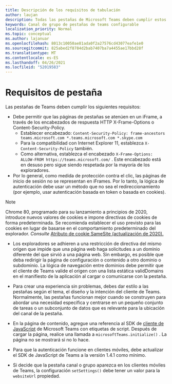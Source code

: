 ```yaml
---
title: Descripción de los requisitos de tabulación
author: laujan
description: Todas las pestañas de Microsoft Teams deben cumplir estos requisitos.
keywords: Canal de grupo de pestañas de teams configurable
localization_priority: Normal
ms.topic: conceptual
ms.author: lajanuar
ms.openlocfilehash: 8013c10050ae81ada0f2a27576cd43077eafe1e0
ms.sourcegitcommit: 825abed2f8784d2bab7407ba7a4455ae17bbd28f
ms.translationtype: MT
ms.contentlocale: es-ES
ms.lasthandoff: 04/26/2021
ms.locfileid: "52019583"
---
```

# <a name="tab-requirements"></a>Requisitos de pestaña

Las pestañas de Teams deben cumplir los siguientes requisitos:

* Debe permitir que las páginas de pestañas se atenúen en un iFrame, a través de los encabezados de respuesta HTTP X-Frame-Options o Content-Security-Policy.
  * Establecer encabezado: `Content-Security-Policy: frame-ancestors teams.microsoft.com *.teams.microsoft.com *.skype.com`
  * Para la compatibilidad con Internet Explorer 11, establezca `X-Content-Security-Policy` también.
  * Como alternativa, establezca el encabezado `X-Frame-Options: ALLOW-FROM https://teams.microsoft.com/` . Este encabezado está en desuso pero sigue siendo respetada por la mayoría de los exploradores.
* Por lo general, como medida de protección contra el clic, las páginas de inicio de sesión no se representan en iFrames. Por lo tanto, la lógica de autenticación debe usar un método que no sea el redireccionamiento (por ejemplo, usar autenticación basada en token o basada en cookies).

> [!NOTE]
> Chrome 80, programado para su lanzamiento a principios de 2020, introduce nuevos valores de cookies e impone directivas de cookies de forma predeterminada. Se recomienda establecer el uso previsto para las cookies en lugar de basarse en el comportamiento predeterminado del explorador. *Consulte* [Atributo de cookie SameSite (actualización de 2020).](../../resources/samesite-cookie-update.md)

* Los exploradores se adhieren a una restricción de directiva del mismo origen que impide que una página web haga solicitudes a un dominio diferente del que sirvió a una página web. Sin embargo, es posible que deba redirigir la página de configuración o contenido a otro dominio o subdominio. La lógica de navegación entre dominios debe permitir que el cliente de Teams valide el origen con una lista estática validDomains en el manifiesto de la aplicación al cargar o comunicarse con la pestaña.

* Para crear una experiencia sin problemas, debes dar estilo a las pestañas según el tema, el diseño y la intención del cliente de Teams. Normalmente, las pestañas funcionan mejor cuando se construyen para abordar una necesidad específica y centrarse en un pequeño conjunto de tareas o un subconjunto de datos que es relevante para la ubicación del canal de la pestaña.

* En la página de contenido, agregue una referencia al SDK de [cliente de JavaScript](/javascript/api/overview/msteams-client) de Microsoft Teams con etiquetas de script. Después de cargar la página, realice una llamada a `microsoftTeams.initialize()` . La página no se mostrará si no lo hace.

* Para que la autenticación funcione en clientes móviles, debe actualizar el SDK de JavaScript de Teams a la versión 1.4.1 como mínimo.

* Si decide que la pestaña canal o grupo aparezca en los clientes móviles de Teams, la configuración `setSettings()` debe tener un valor para la `websiteUrl` propiedad.
